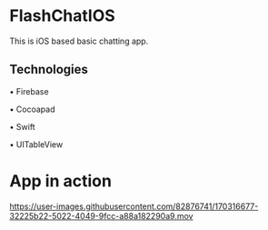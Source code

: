 # FlashChatIOS

This is iOS based basic chatting app.

## Technologies

• Firebase

• Cocoapad

• Swift

• UITableView

# App in action


https://user-images.githubusercontent.com/82876741/170316677-32225b22-5022-4049-9fcc-a88a182290a9.mov

